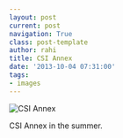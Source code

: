 ```yaml
---
layout: post
current: post
navigation: True
class: post-template
author: rahi
title: CSI Annex
date: '2013-10-04 07:31:00'
tags:
- images
---
```


![CSI Annex](https://lh3.googleusercontent.com/LaxnbGAmmjWX609Zwmxy-KIn0faWZjboFo7OYD01w1bOawFR-NL4qFDU6PUJD8822XNr21-KxkbFtYgYkiA6eglZNbVVs1o0W0RCHYhpH74Jb8qRWrWmCI-CT0ipF0u1QeVfZeFpDjZJPDj0NTF0VMPJW4x6jbgoZR5RZJPgfWQL29-52pN8Iro6vjRe16WXBC3C3lkhD3DT8lRUNR4FVnJJRUFuE-F505db4MfKPGZQbF8QYTnrR8Cj1ePlmCLDFn326iFK2YdYZlhg9j4h1vTdoIkCxIWXkocoLgrPePPMh8eq33nDRQ41cJEeu3ZQ0g3Tw8Y5ncKDn6zSdVcH9DQ2w8vJ0_ut5jxCVbuNIGNlXEZi_f1-WlxhT_gpPRqIPZb0sd2DsRirUTJq8RsE1xRkssrw_RI--OJtbB-hRefN6lvp4GHzru7GdbNOfVtTykdQRno-eFy67yLDhNGEQKFKz-SstytbImHx22OfNRdt0OyS_T1DKc18_fWCqspXpTXkwkQU7hjspuiz3zMM0kI2pwopcR_35Zr3Mxt3lreULEeXKejpHz8Ccq92gUhjj6QoGnA4ncqcVDaUwF1lwJ_1n6BdB-I1WKaR1a2ANLtZXz0krfd8Ew=s612-no)  

CSI Annex in the summer.
